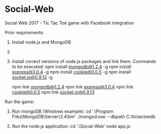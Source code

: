 # Social-Web
Social Web 2017 - Tic Tac Toe game with Facebook integration

Prior requirements:
1. Install node.js and MongoDB
2. 
3. Install correct versions of node.js packages and link them. Commands to be executed:
    npm install mongodb@1.2.4 -g
    npm install express@3.0.4 -g
    npm install cookie@0.0.5 -g
    npm install socket.io@0.9.13 -g

    npm link mongodb@1.2.4
    npm link express@3.0.4
    npm link cookie@0.0.5
    npm link socket.io@0.9.13

Run the game:

1. Run mongoDB (Windows example):
cd '.\Program Files\MongoDB\Server\3.4\bin\'
./mongod.exe --dbpath C:/tictactoedb


2. Run the node.js application:
cd '.\Social-Web\'
node app.js
